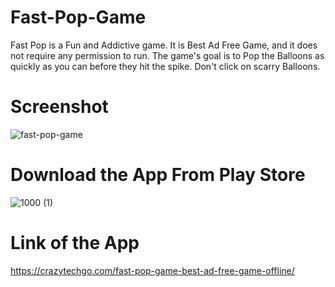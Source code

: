 # Fast-Pop-Game
Fast Pop is a Fun and Addictive game. It is Best Ad Free Game, and it does not require any permission to run. The game's goal is to Pop the Balloons as quickly as you can before they hit the spike. Don't click on scarry Balloons. 

# Screenshot
![fast-pop-game](https://user-images.githubusercontent.com/26148025/114913330-b6fb1000-9e3e-11eb-95b1-f0feb1577784.jpg)

# Download the App From Play Store

![1000 (1)](https://user-images.githubusercontent.com/26148025/114913608-03dee680-9e3f-11eb-9320-ed3483c67faf.jpg)

# Link of the App 
https://crazytechgo.com/fast-pop-game-best-ad-free-game-offline/
